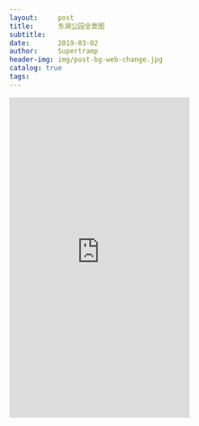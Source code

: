 ```yaml
---
layout:     post
title:      东湖公园全景图
subtitle:   
date:       2019-03-02
author:     Supertramp
header-img: img/post-bg-web-change.jpg
catalog: true
tags:
---
```


<iframe src="https://720yun.com/t/93ejugyO5f6" frameborder="no" width="320" height="568"></iframe>
